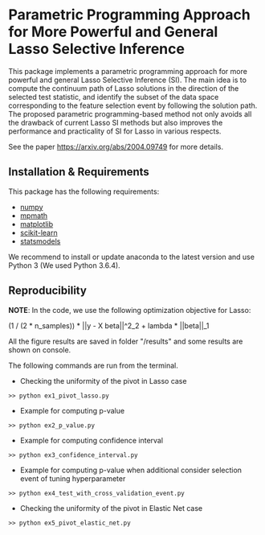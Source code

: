 # Parametric Programming Approach for More Powerful and General Lasso Selective Inference

This package implements a parametric programming approach for more powerful and general Lasso Selective Inference (SI). The main idea is to compute the continuum path of Lasso solutions in the direction of the selected test statistic, and identify the subset of the data space corresponding to the feature selection event by following the solution path. The proposed parametric programming-based method not only avoids all the drawback of current Lasso SI methods but also improves the performance and practicality of SI for Lasso in various respects.

See the paper <https://arxiv.org/abs/2004.09749> for more details.

## Installation & Requirements

This package has the following requirements:

- [numpy](http://numpy.org)
- [mpmath](http://mpmath.org/)
- [matplotlib](https://matplotlib.org/)
- [scikit-learn](http://scikit-learn.org)
- [statsmodels](https://www.statsmodels.org/)

We recommend to install or update anaconda to the latest version and use Python 3
(We used Python 3.6.4).

## Reproducibility

**NOTE**: In the code, we use the following optimization objective for Lasso:

(1 / (2 * n_samples)) * ||y - X beta||^2_2 + lambda * ||beta||_1

All the figure results are saved in folder "/results" and some results are shown on console.

The following commands are run from the terminal.

- Checking the uniformity of the pivot in Lasso case
```
>> python ex1_pivot_lasso.py
```

- Example for computing p-value
```
>> python ex2_p_value.py
```

- Example for computing confidence interval
```
>> python ex3_confidence_interval.py
```

- Example for computing p-value when additional consider selection event of tuning hyperparameter
```
>> python ex4_test_with_cross_validation_event.py
```

- Checking the uniformity of the pivot in Elastic Net case
```
>> python ex5_pivot_elastic_net.py
```

